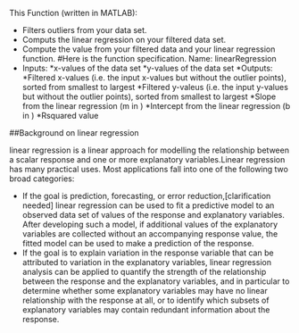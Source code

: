 This Function (written in MATLAB):
* Filters outliers from your data set.
* Computs the linear regression on your filtered data set.
* Compute the  value from your filtered data and your linear regression function.
#Here is the function specification. Name: linearRegression
* Inputs: 
*x-values of the data set
*y-values of the data set
*Outputs:
*Filtered x-values (i.e. the input x-values but without the outlier points), sorted from smallest to largest
*Filtered y-valeus (i.e. the input y-values but without the outlier points), sorted from smallest to largest
*Slope from the linear regression (m in )
*Intercept from the linear regression (b in )
*Rsquared value

##Background on linear regression 

linear regression is a linear approach for modelling the relationship between a scalar response and one or more explanatory variables.Linear regression has many practical uses. Most applications fall into one of the following two broad categories:

* If the goal is prediction, forecasting, or error reduction,[clarification needed] linear regression can be used to fit a predictive model to an observed data set of values of the response and explanatory variables. After developing such a model, if additional values of the explanatory variables are collected without an accompanying response value, the fitted model can be used to make a prediction of the response.
* If the goal is to explain variation in the response variable that can be attributed to variation in the explanatory variables, linear regression analysis can be applied to quantify the strength of the relationship between the response and the explanatory variables, and in particular to determine whether some explanatory variables may have no linear relationship with the response at all, or to identify which subsets of explanatory variables may contain redundant information about the response.
